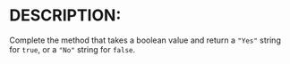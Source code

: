 # DESCRIPTION:

Complete the method that takes a boolean value and return a `"Yes"` string for `true`, or a `"No"` string for `false`.
